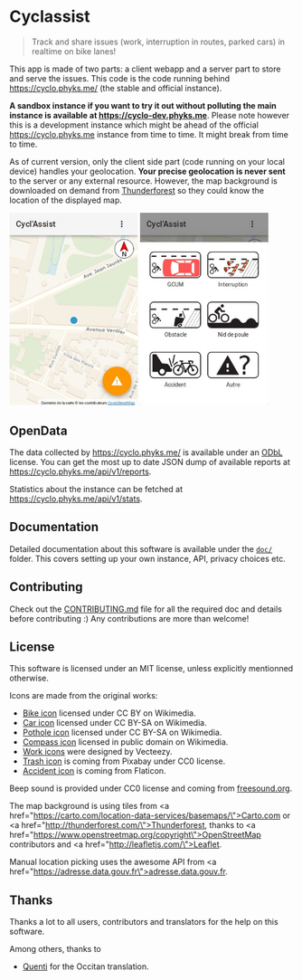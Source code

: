 Cyclassist
==========

> Track and share issues (work, interruption in routes, parked cars) in
> realtime on bike lanes!

This app is made of two parts: a client webapp and a server part to store and
serve the issues. This code is the code running behind https://cyclo.phyks.me/
(the stable and official instance).

**A sandbox instance if you want to try it out without polluting the main instance
is available at https://cyclo-dev.phyks.me**. Please note however this is a
development instance which might be ahead of the official https://cyclo.phyks.me
instance from time to time. It might break from time to time.

As of current version, only the client side part (code running on your local
device) handles your geolocation. **Your precise geolocation is never sent**
to the server or any external resource. However, the map background is
downloaded on demand from [Thunderforest](http://thunderforest.com/) so they
could know the location of the displayed map.

<img src="support/screenshots/webapp.jpg" width="45%"/> <img src="support/screenshots/reportDialog.jpg" width="45%"/>


## OpenData

The data collected by https://cyclo.phyks.me/ is available under an
[ODbL](https://opendatacommons.org/licenses/odbl/) license. You can get the
most up to date JSON dump of available reports at
https://cyclo.phyks.me/api/v1/reports.

Statistics about the instance can be fetched at
https://cyclo.phyks.me/api/v1/stats.


## Documentation

Detailed documentation about this software is available under the
[`doc/`](doc/) folder. This covers setting up your own instance, API, privacy
choices etc.


## Contributing

Check out the [CONTRIBUTING.md](CONTRIBUTING.md) file for all the required doc
and details before contributing :) Any contributions are more than welcome!


## License

This software is licensed under an MIT license, unless explicitly mentionned
otherwise.

Icons are made from the original works:
* [Bike icon](https://commons.wikimedia.org/wiki/File:Ic_directions_bike_48px.svg)
    licensed under CC BY on Wikimedia.
* [Car icon](https://commons.wikimedia.org/wiki/File:Car_icon_top.svg)
    licensed under CC BY-SA on Wikimedia.
* [Pothole icon](https://commons.wikimedia.org/wiki/File:France_road_sign_A2a.svg)
    licensed under CC BY-SA on Wikimedia.
* [Compass icon](https://commons.wikimedia.org/wiki/File:Black_and_white_compass.svg)
    licensed in public domain on Wikimedia.
* [Work icons](https://www.vecteezy.com/vector-art/87351-road-traffic-cartoon-icons-vector)
    were designed by Vecteezy.
* [Trash icon](https://pixabay.com/en/trash-waste-trashcan-garbage-99257/) is
    coming from Pixabay under CC0 license.
* [Accident icon](https://www.flaticon.com/free-icon/car-running-over-a-bicycle_91680) is
    coming from Flaticon.

Beep sound is provided under CC0 license and coming from
[freesound.org](https://freesound.org/people/thisusernameis/sounds/426888/).

The map background is using tiles from <a
href=\"https://carto.com/location-data-services/basemaps/\">Carto.com</a> or
<a href=\"http://thunderforest.com/\">Thunderforest</a>, thanks to <a
href=\"https://www.openstreetmap.org/copyright\">OpenStreetMap
contributors</a> and <a href=\"http://leafletjs.com/\">Leaflet</a>.

Manual location picking uses the awesome API from <a
href=\"https://adresse.data.gouv.fr\">adresse.data.gouv.fr</a>.


## Thanks

Thanks a lot to all users, contributors and translators for the help on this
software.

Among others, thanks to

* [Quenti](https://framapiaf.org/@Quenti) for the Occitan translation.
